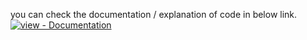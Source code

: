 you can check the documentation / explanation of code in below link.</br>
<a href="https://www.codexpace.ml/2021/11/python-keylogger.html" title="Go to project documentation"><img src="https://img.shields.io/badge/view-Documentation-blue?style=for-the-badge" alt="view - Documentation"></a>
</div>
